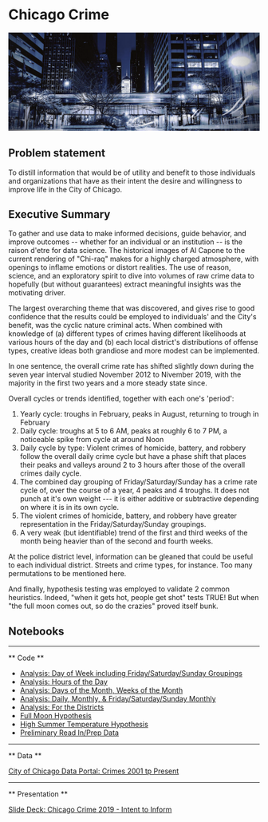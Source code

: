 # Chicago Crime

<img src="./assets/CTA_L_at_speed_looking_south_on_lasalle.png"/>

##  Problem statement

To distill information that would be of utility and benefit to those individuals and organizations that have as their intent the desire and willingness to improve life in the City of Chicago.

## Executive Summary

To gather and use data to make informed decisions, guide behavior, and improve outcomes  --  whether for an individual or an institution -- is the raison d'etre for data science.  The historical images of Al Capone to the current rendering of "Chi-raq" makes for a highly charged atmosphere, with openings to inflame emotions or distort realities.  The use of reason, science, and an exploratory spirit to dive into volumes of raw crime data to hopefully (but without guarantees) extract meaningful insights was the motivating driver.

The largest overarching theme that was discovered, and gives rise to good confidence that the results could be employed to individuals' and the City's benefit,  was the cyclic nature criminal acts.  When combined with knowledge of (a) different types of crimes having different likelihoods at various hours of the day and (b) each local district's distributions of offense types,  creative ideas both grandiose and more modest can be implemented.

In one sentence, the overall crime rate has shifted slightly down during the seven year interval studied November 2012 to Nivember 2019, with the majority in the first two years and a more steady state since.

Overall cycles or trends identified, together with each one's 'period':

  1) Yearly cycle: troughs in February, peaks in August, returning to trough in February
  2) Daily cycle:  troughs at 5 to 6 AM, peaks at roughly 6 to 7 PM, a noticeable spike from cycle at around Noon
  3) Daily cycle by type:  Violent crimes of homicide, battery, and robbery follow the overall daily crime cycle but have a phase shift
        that places their peaks and valleys around 2 to 3 hours after those of the overall crimes daily cycle.
  4) The combined day grouping of Friday/Saturday/Sunday has a crime rate cycle of, over the course of a year, 4 peaks and 4 troughs. It does not punch at it's own weight --- it is either additive or subtractive depending on where it is in its own cycle.
  5) The violent crimes of homicide, battery, and robbery have greater representation in the Friday/Saturday/Sunday groupings.
  6) A very weak (but identifiable) trend of the first and third weeks of the month being heavier than of the second and fourth weeks.

  At the police district level, information can be gleaned that could be useful to each individual district. Streets and crime types, for instance.  Too many permutations to be mentioned here.

  And finally, hypothesis testing was employed to validate 2 common heuristics.  Indeed, "when it gets hot, people get shot" tests TRUE! But when "the full moon comes out, so do the crazies" proved itself bunk.


  ## Notebooks

  ---
  ** Code **
  * [Analysis: Day of Week including Friday/Saturday/Sunday Groupings](code/analysis_1_day_of_week_especially_fri_sat_sun.ipynb)
  * [Analysis: Hours of the Day](code/analysis_2_hours_of_the_day.ipynb)
  * [Analysis: Days of the Month,  Weeks of the Month](code/analysis_3_days_of_the_month_weeks_of_the_month.ipynb)
  * [Analysis: Daily, Monthly, & Friday/Saturday/Sunday Monthly](code/analysis_4_daily_monthly_fri_sat_sun_crime_rates.ipynb)
  * [Analysis: For the Districts](code/analysis_5_for_the_districts.ipynb)
  * [Full Moon Hypothesis](code/full_moon_hypothesis_test.ipynb)
  * [High Summer Temperature Hypothesis](code/high_summer_temperature_hypothesis_test.ipynb)
  * [Preliminary Read In/Prep Data](code/prelim_read_prep_data.ipynb)

---
** Data **

[City of Chicago Data Portal: Crimes 2001 tp Present](https://data.cityofchicago.org/Public-Safety/Crimes-2001-to-present/ijzp-q8t2)

---
** Presentation **

[Slide Deck: Chicago Crime 2019 - Intent to Inform](Chicago_Crime.pdf)
